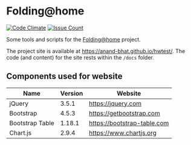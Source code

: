 
# Folding@home

[![Code Climate](https://codeclimate.com/github/anand-bhat/hwtest/badges/gpa.svg)](https://codeclimate.com/github/anand-bhat/foldingathome)
[![Issue Count](https://codeclimate.com/github/anand-bhat/hwtest/badges/issue_count.svg)](https://codeclimate.com/github/anand-bhat/foldingathome)

Some tools and scripts for the [Folding@home](https://foldingathome.org) project.

The project site is available at <https://anand-bhat.github.io/hwtest/>.
The code (and content) for the site rests within the `/docs` folder.

## Components used for website

| Name | Version | Website |
| ----------- | ---- | ----------- |
| jQuery | 3.5.1 | https://jquery.com |
| Bootstrap | 4.5.3 | https://getbootstrap.com |
| Bootstrap Table | 1.18.1 | https://bootstrap-table.com |
| Chart.js | 2.9.4 | https://www.chartjs.org |

